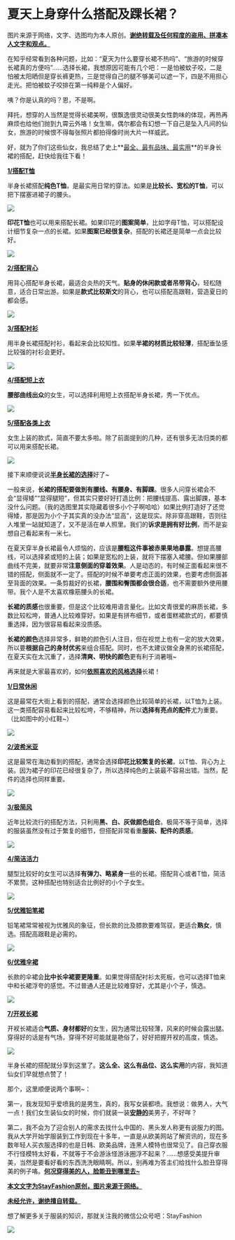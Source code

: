 # 夏天上身穿什么搭配及踝长裙？

图片来源于网络，文字、选图均为本人原创。<u>**谢绝转载及任何程度的盗用、拼凑本人文字和观点。**</u>

在知乎经常看到各种问题，比如：“夏天为什么要穿长裙不热吗”、“旅游的时候穿长裙真的方便吗”……选择长裙，我想原因可能有几个吧：一是怕被蚊子咬，二是怕被太阳晒但是穿长裤更热，三是觉得自己的腿不够美可以遮一下，四是不用担心走光。把怕被蚊子咬排在第一纯粹是个人偏好。

咦？你是认真的吗？恩，不是啊。

拜托，想穿的人当然是觉得长裙美啊，很飘逸很灵动很美女性韵味的体现，再热再麻烦也给他们抛到九霄云外咯！女生嘛，偶尔都会有幻想一下自己是坠入凡间的仙女，旅游的时候恨不得每张照片都拍得像时尚大片一样威武。

好，就为了你们这些仙女，我总结了史上**<u>最全、最有品味、最实用</u>**的半身长裙的搭配，赶快给我往下看！

<u>**1/搭配T恤**</u>

半身长裙搭配**纯色T恤**，是最实用日常的穿法。如果是**比较长、宽松的T恤**，可以把下摆塞进裙子的腰头。

![](https://pic2.zhimg.com/4f68f008bf8f781d671e3cbaa119b215_b.jpg)  

**印花T恤**也可以用来搭配长裙。如果印花的**图案简单**，比如字母T恤，可以搭配设计细节复杂一点的长裙。如果**图案已经很复杂**，搭配的长裙还是简单一点会比较好。

![](https://pic2.zhimg.com/7c2ef7da3a2566619505d37fd10669a9_b.jpg)  

<u>**2/搭配背心**</u>

用背心搭配半身长裙，最适合炎热的天气。**贴身的休闲款或者吊带背心**，轻松随意，适合日常出游。如果是**款式比较斯文**的背心，也可以搭配高跟鞋，营造夏日的都会感。

![](https://pic3.zhimg.com/5a907991fec15de1a1cfba8cb0eaf9ca_b.jpg)  

<u>**3/搭配衬衫**</u>

用半身长裙搭配衬衫，看起来会比较知性。如果**半裙的材质比较轻薄**，搭配垂坠感比较强的衬衫会更好。

![](https://pic2.zhimg.com/e963e4adbcb4f43beaad7527af40952d_b.jpg)  

<u>**4/搭配短上衣**</u>

**腰部曲线出众**的女生，可以选择利用短上衣搭配半身长裙，秀一下优点。

![](https://pic1.zhimg.com/f8833277152608dcb9744972676f3e24_b.jpg)  

<u>**5/搭配各类上衣**</u>

女生上装的款式，简直不要太多啦。除了前面提到的几种，还有很多无法归类的都可以用来搭配长裙。

![](https://pic4.zhimg.com/c1ffb7dc1c8d5ff4611d517105c6a1cf_b.jpg)  

接下来顺便说说<u>**半身长裙的选择**</u>好了~

一般来说，**长裙的搭配要做到有腰线、有腰身、有脚踝**。很多人问穿长裙会不会“显得矮”“显得腿短”，但其实只要好好打造比例：把腰线提高、露出脚踝，基本没什么问题。（我的选图里其实隐藏着很多小个子啊哈哈）如果比例打造好了还觉得矮，那是因为小个子其实真的没办法“显高”，这是现实。除非穿高跟鞋，否则往人堆里一站就知道了，又不是活在单人照里。我们的**诉求是拥有好比例**，而不是妄想自己看起来有一米七。

在夏天穿半身长裙最令人烦恼的，应该是**腰粗这件事被赤果果地暴露**。想提高腰线，可以选择紧或短的上装；如果是宽松的上装，就将下摆塞入裙腰。但如果腰部曲线不完美，就要非常**注意侧面的穿着效果**。人是动态的，有时候正面看起来很不错的搭配，侧面就不一定了。搭配的时候不单要考虑正面的效果，也要考虑侧面甚至背面的效果。一条剪裁好的长裙，**腰围和臀围都会很合适**，也不需要额外使用腰带。我个人是不太喜欢橡筋腰头的长裙。

**长裙的质感**也很重要，但是这个比较难用语言量化。比如文青很爱的麻质长裙，多数比较松垮，普通人比较难穿好。如果是有拼布细节，或者蛋糕裙款式的，都要慎重选择，因为很容易看起来没质感。

**长裙的颜色**选择非常多，鲜艳的颜色引人注目，但在视觉上也有一定的放大效果，所以要**根据自己的身材优劣**来组合搭配。同时，也不太建议做全身黑的长裙搭配，在夏天实在太沉重了，选择**清爽、明快的颜色**更有利于消暑哦~

再来就是大家最喜欢的，如何<u>**依照喜欢的风格选择**</u>长裙！

<u>**1/日常休闲**</u>

这是最常在大街上看到的搭配，通常会选择颜色比较简单的长裙，以T恤为上装。这一类搭配容易看起来比较松垮，不够精神，所以**选择有亮点的配件**尤为重要。（比如图中的小红鞋~）

![](https://pic4.zhimg.com/2fdb86f40047596992ba0a67d1d62b6b_b.jpg)  

<u>**2/波希米亚**</u>

这是最常在海边看到的搭配，通常会选择**印花比较繁复的长裙**，以T恤、背心为上装。因为裙子的印花已经很复杂了，所以选择纯色的上装最不容易出错。当然，配件的选择也同样重要。

![](https://pic1.zhimg.com/84e55b687603dab7922f0234529e8b88_b.jpg)  

<u>**3/极简风**</u>

近年比较流行的搭配方法，只利用**黑、白、灰做颜色组合**。极简不等于简单，选择的服装虽然没有过于繁复的细节，但搭配非常看重**服装、配件的质感**。

![](https://pic3.zhimg.com/4c72f9b2e984ccda6a2eab66896b241e_b.jpg)  

<u>**4/简洁活力**</u>

腿型比较好的女生可以选择**有弹力、略紧身**一些的长裙。搭配背心或者T恤，简洁不累赘。这种搭配也特别适合比例好的小个子女生。

![](https://pic2.zhimg.com/c84621187799190fbe9e67300633c531_b.jpg)  

<u>**5/优雅铅笔裙**</u>

铅笔裙常常被视为优雅风的象征，但长款的比及膝款要难驾驭，更适合**熟女**，慎选。搭配高跟鞋是必需的。

![](https://pic1.zhimg.com/505ed54a30f9748f6bfac109acaec968_b.jpg)  

<u>**6/优雅伞裙**</u>

长款的伞裙会**比中长伞裙要更隆重**。如果觉得搭配衬衫太死板，也可以选择T恤来中和长裙浮夸的感觉。不过普通人还是比较难穿好，尤其是小个子，慎选。

![](https://pic3.zhimg.com/4534b0574a84ee618356972311ab11a2_b.jpg)  

<u>**7/开衩长裙**</u>

开衩长裙适合**气质、身材都好**的女生，因为通常比较轻薄，风来的时候会露出腿。穿得好的话是有气场，穿得不好可能就是艳俗了，好好把握开衩的高度，慎选。

![](https://pic3.zhimg.com/d407d68be07283d66b9f5a19ba9da04e_b.jpg)  

半身长裙的搭配就分享到这里了。**这么全、这么有品位、这么实用**的内容，我知道仙女们早就想点赞了！

那个，这里顺便说两个事啊~：

第一，我发现知乎爱喷我的是男生，真的，我写女装都喷。我想说：做男人，大气一点！我们女生装仙女的时候，你们就装一装<u>**安静的**</u>美男子，不好咩？

第二，我不会为了迎合别人的需求去找什么中国的、黑头发人称更有说服力的图。我从大学开始学服装到工作到现在十多年，一直是从欧美网站了解资讯的，现在多数年轻人买衣服选择的也是日韩、欧美品牌，连黑人模特也很常见了。自己穿衣服不行怪模特太好看，不就等于不会游泳怪游泳圈浮不起来？……想感受美提升审美，当然是要看好看的东西洗洗眼睛啊。所以，别再难为答主们给找什么脸丑穿得美的例子咯。**<u>何况穿得美的人，脸能丑到哪里去~</u>**

<u>**本文文字为StayFashion原创，图片来源于网络。**</u>

<u>**未经允许，谢绝擅自转载。**</u>

想了解更多关于服装的知识，那就关注我的微信公众号吧：StayFashion

![](https://pic1.zhimg.com/v2-17c3c252f3f55b4f6e8dbeb2d7717818_b.jpg)
